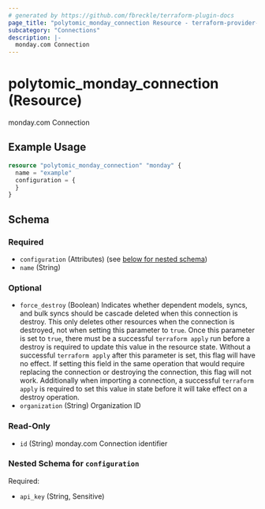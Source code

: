 ```yaml
---
# generated by https://github.com/fbreckle/terraform-plugin-docs
page_title: "polytomic_monday_connection Resource - terraform-provider-polytomic"
subcategory: "Connections"
description: |-
  monday.com Connection
---
```


# polytomic_monday_connection (Resource)

monday.com Connection

## Example Usage

```terraform
resource "polytomic_monday_connection" "monday" {
  name = "example"
  configuration = {
  }
}
```

<!-- schema generated by tfplugindocs -->
## Schema

### Required

- `configuration` (Attributes) (see [below for nested schema](#nestedatt--configuration))
- `name` (String)

### Optional

- `force_destroy` (Boolean) Indicates whether dependent models, syncs, and bulk syncs should be cascade deleted when this connection is destroy. This only deletes other resources when the connection is destroyed, not when setting this parameter to `true`. Once this parameter is set to `true`, there must be a successful `terraform apply` run before a destroy is required to update this value in the resource state. Without a successful `terraform apply` after this parameter is set, this flag will have no effect. If setting this field in the same operation that would require replacing the connection or destroying the connection, this flag will not work. Additionally when importing a connection, a successful `terraform apply` is required to set this value in state before it will take effect on a destroy operation.
- `organization` (String) Organization ID

### Read-Only

- `id` (String) monday.com Connection identifier

<a id="nestedatt--configuration"></a>
### Nested Schema for `configuration`

Required:

- `api_key` (String, Sensitive)


